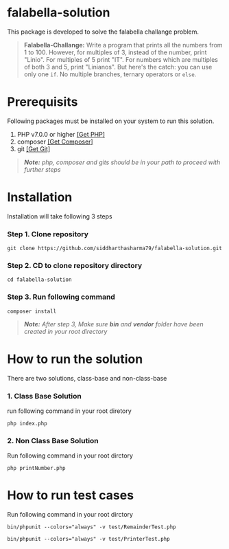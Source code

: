 # falabella-solution

This package is developed to solve the falabella challange problem.

> **Falabella-Challange:** Write a program that prints all the numbers from 1 to 100. However, for multiples of 3, instead of the number, print "Linio". For multiples of 5 print "IT". For numbers which are multiples of both 3 and 5, print "Linianos". But here's the catch: you can use only one `if`. No multiple branches, ternary operators or `else`.

# Prerequisits

Following packages must be installed on your system to run this solution.

1. PHP v7.0.0 or higher [[Get PHP]](https://www.php.net/downloads.php)
2. composer [[Get Composer]](https://getcomposer.org/download/)
3. git [[Get Git]](https://git-scm.com/downloads)
> _**Note:** php, composer and gits should be in your path to proceed with further steps_

# Installation

Installation will take following 3 steps

### Step 1. Clone repository

```
git clone https://github.com/siddharthasharma79/falabella-solution.git
```

### Step 2. CD to clone repository directory

```
cd falabella-solution
```

### Step 3. Run following command

```
composer install
```

> _**Note:** After step 3, Make sure **bin** and **vendor** folder have been created in your root directory_

# How to run the solution

There are two solutions, class-base and non-class-base

### 1. Class Base Solution

run following command in your root diretory

```
php index.php
```

### 2. Non Class Base Solution

Run following command in your root dirctory

```
php printNumber.php
```

# How to run test cases

Run following command in your root dirctory

```
bin/phpunit --colors="always" -v test/RemainderTest.php
```

```
bin/phpunit --colors="always" -v test/PrinterTest.php
```
